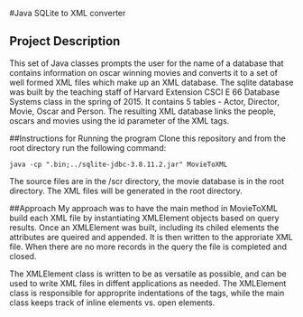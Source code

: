#Java SQLite to XML converter

## Project Description
This set of Java classes prompts the user for the name of a database that contains information on oscar winning movies and converts it to a set of well formed XML files which make up an XML database.  The sqlite database was built by the teaching staff of Harvard Extension CSCI E 66 Database Systems class in the spring of 2015.  It contains 5 tables - Actor, Director, Movie, Oscar and Person. The resulting XML database links the people, oscars and movies using the id parameter of the XML tags. 

##Instructions for Running the program
Clone this repository and from the root directory run the following command:

```java -cp ".bin;../sqlite-jdbc-3.8.11.2.jar" MovieToXML```
	
The source files are in the /scr directory, the movie database is in the root directory.  The XML files will be generated in the root directory. 

##Approach
My approach was to have the main method in MovieToXML build each XML file by instantiating XMLElement objects based on query results. Once an XMLElement was built, including its chiled elements the attributes are queired and appended.  It is then written to the approriate XML file.  When there are no more records in the query the file is completed and closed. 

The XMLElement class is written to be as versatile as possible, and can be used to write XML files in diffent applications as needed.  The XMLElement class is responsible for approprite indentations of the tags, while the main class keeps track of inline elements vs. open elements. 